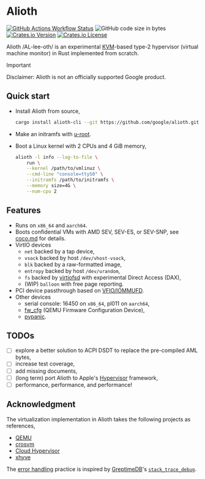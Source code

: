 # Alioth

[![GitHub Actions Workflow Status](https://img.shields.io/github/actions/workflow/status/google/alioth/rust.yml)](https://github.com/google/alioth/actions/workflows/rust.yml)
![GitHub code size in bytes](https://img.shields.io/github/languages/code-size/google/alioth)
[![Crates.io Version](https://img.shields.io/crates/v/alioth)](https://crates.io/crates/alioth)
[![Crates.io License](https://img.shields.io/crates/l/alioth)](LICENSE)

Alioth /AL-lee-oth/ is an experimental
[KVM](https://docs.kernel.org/virt/kvm/api.html)-based type-2 hypervisor
(virtual machine monitor) in Rust implemented from scratch.

> [!IMPORTANT]
>
> Disclaimer: Alioth is not an officially supported Google product.

## Quick start

-   Install Alioth from source,

    ```sh
    cargo install alioth-cli --git https://github.com/google/alioth.git
    ```

-   Make an initramfs with
    [u-root](https://github.com/u-root/u-root?tab=readme-ov-file#examples).

-   Boot a Linux kernel with 2 CPUs and 4 GiB memory,

    ```sh
    alioth -l info --log-to-file \
        run \
        --kernel /path/to/vmlinuz \
        --cmd-line "console=ttyS0" \
        --initramfs /path/to/initramfs \
        --memory size=4G \
        --num-cpu 2
    ```

## Features

-   Runs on `x86_64` and `aarch64`.
-   Boots confidential VMs with AMD SEV, SEV-ES, or SEV-SNP, see
    [coco.md](docs/coco.md) for details.
-   VirtIO devices
    -   `net` backed by a tap device,
    -   `vsock` backed by host `/dev/vhost-vsock`,
    -   `blk` backed by a raw-formatted image,
    -   `entropy` backed by host `/dev/urandom`,
    -   `fs` backed by [virtiofsd](https://gitlab.com/virtio-fs/virtiofsd) with
        experimental Direct Access (DAX),
    -   (WIP) `balloon` with free page reporting.
-   PCI device passthrough based on
    [VFIO/IOMMUFD](https://docs.kernel.org/driver-api/vfio.html#iommufd-and-vfio-iommu-type1).
-   Other devices
    -   serial console: 16450 on `x86_64`, pl011 on `aarch64`,
    -   [fw_cfg](https://www.qemu.org/docs/master/specs/fw_cfg.html) (QEMU
        Firmware Configuration Device),
    -   [pvpanic](https://www.qemu.org/docs/master/specs/pvpanic.html).

## TODOs

-   [ ] explore a better solution to ACPI DSDT to replace the pre-compiled AML
    bytes,
-   [ ] increase test coverage,
-   [ ] add missing documents,
-   [ ] (long term) port Alioth to Apple's
    [Hypervisor](https://developer.apple.com/documentation/hypervisor)
    framework,
-   [ ] performance, performance, and performance!

## Acknowledgment

The virtualization implementation in Alioth takes the following projects as
references,

-   [QEMU](https://gitlab.com/qemu-project/qemu.git)
-   [crosvm](https://chromium.googlesource.com/crosvm/crosvm/)
-   [Cloud Hypervisor](https://github.com/cloud-hypervisor/cloud-hypervisor)
-   [xhyve](https://github.com/machyve/xhyve)

The [error handling](docs/error-handling.md) practice is inspired by
[GreptimeDB](https://github.com/GreptimeTeam/greptimedb)'s
[`stack_trace_debug`](https://greptimedb.rs/common_macro/attr.stack_trace_debug.html).
